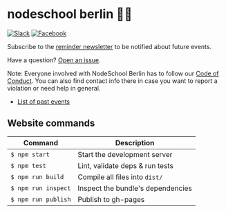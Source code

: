 nodeschool berlin :school::bear:
======

[![Slack](https://img.shields.io/badge/slack-%20%23nodeschool-orange.svg)](https://berlinjs-slack.herokuapp.com/)
[![Facebook](https://img.shields.io/badge/facebook-group-blue.svg)](https://www.facebook.com/groups/1512864689028358/)

Subscribe to the [reminder newsletter](http://nodeschool.us9.list-manage2.com/subscribe?u=a44cde6d98a586be27ab4885c&id=505911339e) to be notified about future events.

Have a question? [Open an issue](https://github.com/nodeschool/berlin/issues).

Note: Everyone involved with NodeSchool Berlin has to follow our [Code of Conduct](https://github.com/nodeschool/berlin/blob/master/codeofconduct.md). You can also find contact info there in case you want to report a violation or need help in general.

* [List of past events](https://github.com/nodeschool/berlin/issues?q=is%3Aissue+label%3Apast-event+is%3Aclosed)


## Website commands
Command                | Description                                      |
-----------------------|--------------------------------------------------|
`$ npm start`        | Start the development server
`$ npm test`         | Lint, validate deps & run tests
`$ npm run build`    | Compile all files into `dist/`
`$ npm run inspect`  | Inspect the bundle's dependencies
`$ npm run publish`  | Publish to gh-pages
